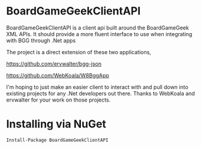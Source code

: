 # BoardGameGeekClientAPI

BoardGameGeekClientAPI is a client api built around the BoardGameGeek XML APIs. It should provide a more fluent interface to use when integrating with BGG through .Net apps

The project is a direct extension of these two applications,

https://github.com/ervwalter/bgg-json

https://github.com/WebKoala/W8BggApp

I'm hoping to just make an easier client to interact with and pull down into existing projects for any .Net developers out there. Thanks to WebKoala and ervwalter for your work on those projects.

# Installing via NuGet

    Install-Package BoardGameGeekClientAPI

